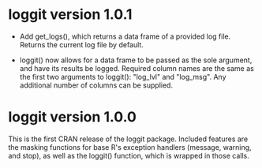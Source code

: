 # loggit version 1.0.1

- Add get_logs(), which returns a data frame of a provided log file. Returns the current log file by default.

- loggit() now allows for a data frame to be passed as the sole argument, and have
its results be logged. Required column names are the same as the first two
arguments to loggit(): "log_lvl" and "log_msg". Any additional number of columns
can be supplied.

# loggit version 1.0.0

This is the first CRAN release of the loggit package. Included features are the
masking functions for base R's exception handlers (message, warning, and stop),
as well as the loggit() function, which is wrapped in those calls.
